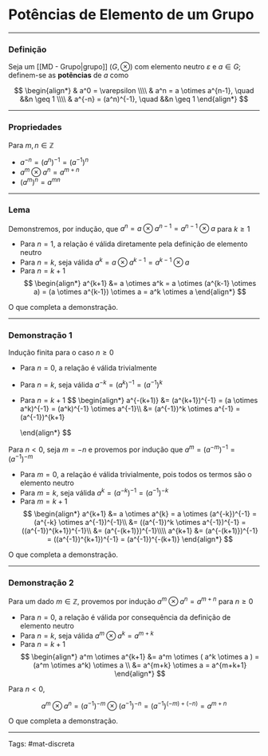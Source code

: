 # Potências de Elemento de um Grupo

---

### Definição

Seja um [[MD - Grupo|grupo]] $(G,\otimes)$ com elemento neutro $\varepsilon$ e $a\in G$; definem-se as **potências** de $a$ como

$$
\begin{align*}
& a^0 = \varepsilon \\\\
& a^n = a \otimes a^{n-1}, \quad &&n \geq 1 \\\\
& a^{-n} = (a^n)^{-1}, \quad &&n \geq 1 
\end{align*}
$$

---

### Propriedades

Para $m,n \in \mathbb{Z}$

- $a^{-n} = (a^n)^{-1} = (a^{-1})^n$
- $a^m \otimes a^n = a^{m+n}$
- $(a^m)^n = a^{mn}$

---

### Lema

Demonstremos, por indução, que $a^n = a \otimes a^{n-1} = a^{n-1} \otimes a$ para $k \geq 1$

- Para $n=1$, a relação é válida diretamente pela definição de elemento neutro
- Para $n=k$, seja válida $a^k = a \otimes a^{k-1} = a^{k-1} \otimes a$
- Para $n=k+1$
	$$
	\begin{align*}
	a^{k+1} &= a \otimes a^k = a \otimes (a^{k-1} \otimes a) 
	= (a \otimes a^{k-1}) \otimes a = a^k \otimes a
	\end{align*}
	$$
		
O que completa a demonstração.

---

### Demonstração 1

Indução finita para o caso $n \geq 0$

- Para $n=0$, a relação é válida trivialmente
- Para $n=k$, seja válida $a^{-k}=(a^k)^{-1}=(a^{-1})^k$
- Para $n=k+1$
	$$
	\begin{align*}
	a^{-(k+1)} &= (a^{k+1})^{-1} = (a \otimes a^k)^{-1} = (a^k)^{-1} 		   \otimes a^{-1}\\\\
	&= (a^{-1})^k \otimes a^{-1} = (a^{-1})^{k+1}
	
	\end{align*}
	$$
	
Para $n < 0$, seja $m=-n$ e provemos por indução que $a^m = (a^{-m})^{-1} = (a^{-1})^{-m}$

- Para $m=0$, a relação é válida trivialmente, pois todos os termos são o elemento neutro
- Para $m=k$, seja válida $a^k = (a^{-k})^{-1} = (a^{-1})^{-k}$
- Para $m=k+1$
	$$
	\begin{align*}
	a^{k+1} &= a \otimes a^{k} = a \otimes (a^{-k})^{-1} = (a^{-k} \otimes a^{-1})^{-1}\\
	&= ((a^{-1})^k \otimes a^{-1})^{-1} = ((a^{-1})^{k+1})^{-1}\\
	&= (a^{-(k+1)})^{-1}\\\\
	a^{k+1} &= (a^{-(k+1)})^{-1} = ((a^{-1})^{k+1})^{-1} = 		(a^{-1})^{-(k+1)}
	\end{align*}
	$$
	
O que completa a demonstração.

---

### Demonstração 2

Para um dado $m \in \mathbb{Z}$, provemos por indução $a^m \otimes a^n = a^{m+n}$ para $n \geq 0$

- Para $n=0$, a relação é válida por consequência da definição de elemento neutro
- Para $n=k$, seja válida $a^m \otimes a^k = a^{m+k}$
- Para $n=k+1$
	$$
	\begin{align*}
	a^m \otimes a^{k+1} &= a^m \otimes ( a^k \otimes a ) = (a^m \otimes a^k) \otimes a \\
&= a^{m+k} \otimes a = a^{m+k+1}
	\end{align*}
	$$
	
Para $n<0$,

$$
a^m \otimes a^n = (a^{-1})^{-m} \otimes (a^{-1})^{-n} = (a^{-1})^{(-m)+(-n)} = a^{m+n}
$$

O que completa a demonstração.

---

Tags: #mat-discreta 